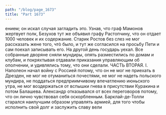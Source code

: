 ```yaml
---
path: "/blog/page_1673"
title: "Part 1673"
---
```


ением; он искал случая загладить это. Узнав, что граф Мамонов жертвует полк, Безухов тут же объявил графу Растопчину, что он отдает 1000 человек и их содержание.
Старик Ростов без слез не мог рассказать жене того, чтò было, и тут же согласился на просьбу Пети и сам поехал записывать его.
На другой день государь уехал. Все собранные дворяне сняли мундиры, опять разместились по домам и клубам, и покряхтывая отдавали приказания управляющим об ополчении, и удивлялись тому, что они сделали.
ЧАСТЬ ВТОРАЯ.
I.
Наполеон начал войну с Россией потому, что он не мог не приехать в Дрезден, не мог не отуманиться почестями, не мог не надеть польского мундира, не поддаться предприимчивому впечатлению июньского утра, не мог воздержаться от вспышки гнева в присутствии Куракина и потом Балашева.
Александр отказывался от всех переговоров потому, что он лично чувствовал себя оскорбленным. Барклай-де-Толли старался наилучшим образом управлять армией, для того чтобы исполнить свой долг и заслужить славу вели
